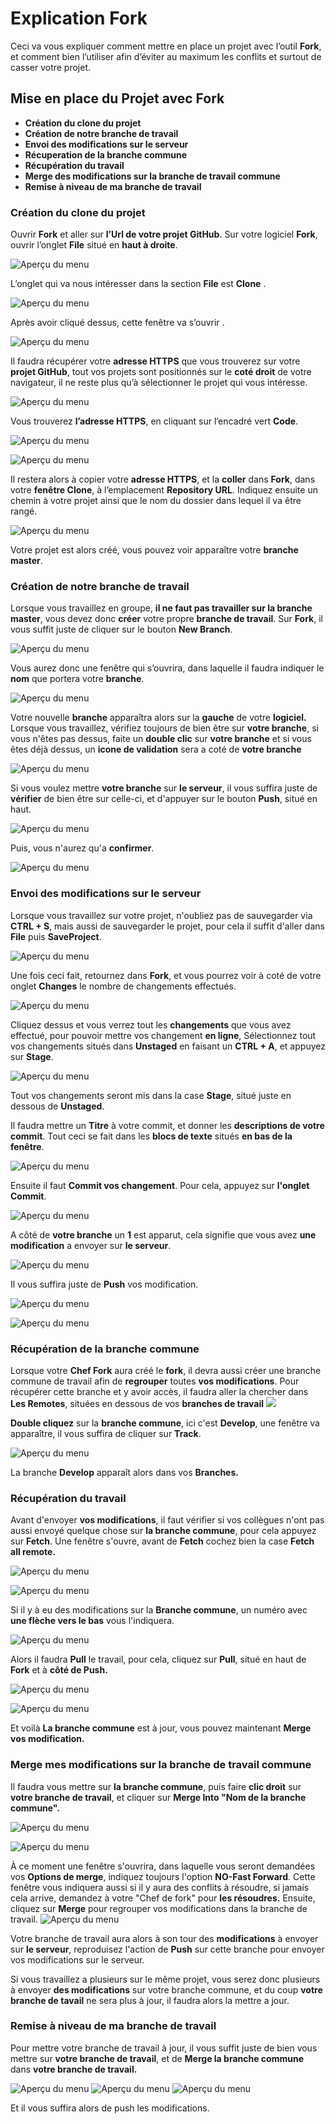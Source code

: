# Explication Fork

Ceci va vous expliquer comment mettre en place un projet avec l’outil **Fork**, et comment bien l’utiliser afin d’éviter au maximum les conflits et surtout de casser votre projet.

## Mise en place du Projet avec Fork

- **Création du clone du projet**
- **Création de notre branche de travail**
- **Envoi des modifications sur le serveur**
- **Récuperation de la branche commune**
- **Récupération du travail**
- **Merge des modifications sur la branche de travail commune**
- **Remise à niveau de ma branche de travail**

### Création du clone du projet

Ouvrir **Fork** et aller sur **l’Url de votre projet GitHub**. Sur votre logiciel **Fork**, ouvrir l’onglet **File** situé en **haut à droite**.

![Aperçu du menu](File.png)

L’onglet qui va nous intéresser dans la section **File** est **Clone**  .

![Aperçu du menu](Clone.png)

Après avoir cliqué dessus, cette fenêtre va s’ouvrir  .

![Aperçu du menu](CloneBoxe.png)

Il faudra récupérer votre **adresse HTTPS** que vous trouverez sur votre **projet GitHub**, tout vos projets sont positionnés sur le **coté droit** de votre navigateur, il ne reste plus qu’à sélectionner le projet qui vous intéresse. 

![Aperçu du menu](Projet.png)

Vous trouverez **l’adresse HTTPS**, en cliquant sur l’encadré vert **Code**.

![Aperçu du menu](Encardévert.png)  

![Aperçu du menu](LienHTTPPS.png)

Il restera alors à copier votre **adresse HTTPS**, et la **coller** dans **Fork**, dans votre **fenêtre Clone**, à l’emplacement **Repository URL**. Indiquez ensuite un chemin à votre projet ainsi que le nom du dossier dans lequel il va être rangé.  

![Aperçu du menu](URLCloneFork.png)

Votre projet est alors créé, vous pouvez voir apparaître votre **branche master**. 
 
 ### Création de notre branche de travail  

Lorsque vous travaillez en groupe, **il ne faut pas travailler sur la branche master**, vous devez donc **créer** votre propre **branche de travail**. Sur **Fork**, il vous suffit juste de cliquer sur le bouton **New Branch**.

![Aperçu du menu](BrancheCréation.png)  

Vous aurez donc une fenêtre qui s’ouvrira, dans laquelle il faudra indiquer le **nom** que portera votre **branche**.

![Aperçu du menu](BrancheName.png)  

Votre nouvelle **branche** apparaîtra alors sur la **gauche** de votre **logiciel.**
Lorsque vous travaillez, vérifiez toujours de bien être sur **votre branche**, si vous n'êtes pas dessus, faite un **double clic** sur **votre branche** et si vous êtes déjà dessus, un **icone de validation** sera a coté de **votre branche**  

![Aperçu du menu](Validate.png)  

Si vous voulez mettre **votre branche** sur **le serveur**, il vous suffira juste de **vérifier** de bien être sur celle-ci, et d'appuyer sur le bouton **Push**, situé en haut.

![Aperçu du menu](Push.png) 
 
Puis, vous n'aurez qu'a **confirmer**.

![Aperçu du menu](ValidationPush.png)


### Envoi des modifications sur le serveur

Lorsque vous travaillez sur votre projet, n'oubliez pas de sauvegarder via **CTRL + S**, mais aussi de sauvegarder le projet, pour cela il suffit d'aller dans **File** puis **SaveProject**.

![Aperçu du menu](SaveProject.png)

Une fois ceci fait, retournez dans **Fork**, et vous pourrez voir à coté de votre onglet **Changes** le nombre de changements effectués. 

![Aperçu du menu](Changes.png)

Cliquez dessus et vous verrez tout les **changements** que vous avez effectué, pour pouvoir mettre vos changement **en ligne**, Sélectionnez tout vos changements situés dans **Unstaged** en faisant un **CTRL + A**, et appuyez sur **Stage**.

![Aperçu du menu](Stage.png)

Tout vos changements seront mis dans la case **Stage**, situé juste en dessous de **Unstaged**.

Il faudra mettre un **Titre** à votre commit, et donner les **descriptions de votre commit**.
Tout ceci se fait dans les **blocs de texte** situés **en bas de la fenêtre**. 

![Aperçu du menu](Titre.PNG)

Ensuite il faut **Commit vos changement**. Pour cela, appuyez sur **l'onglet Commit**.

![Aperçu du menu](Commit.png)

A côté de **votre branche** un **1** est apparut, cela signifie que vous avez **une modification** a envoyer sur **le serveur**. 

![Aperçu du menu](Changement.PNG)

Il vous suffira juste de **Push** vos modification.

![Aperçu du menu](Push.png)

![Aperçu du menu](PushModif.PNG)

### Récupération de la branche commune

Lorsque votre **Chef Fork** aura créé le **fork**, il devra aussi créer une branche commune de travail afin de **regrouper** toutes **vos modifications**.
Pour récupérer cette branche et y avoir accès, il faudra aller la chercher dans **Les Remotes**, situées en dessous de vos **branches de travail**
![](RecupDevelope.PNG)

**Double cliquez** sur la **branche commune**, ici c'est **Develop**, une fenêtre va apparaître, il vous suffira de cliquer sur **Track**.

![Aperçu du menu](track.png)

La branche **Develop** apparaît alors dans vos **Branches.**

### Récupération du travail

Avant d'envoyer **vos modifications**, il faut vérifier si vos collègues n'ont pas aussi envoyé quelque chose sur **la branche commune**, pour cela appuyez sur **Fetch**. Une fenêtre s'ouvre, avant de **Fetch** cochez bien la case **Fetch all remote.**

![Aperçu du menu](fetch.PNG)

![Aperçu du menu](FetchALL.PNG)

Si il y à eu des modifications sur la **Branche commune**, un numéro avec **une flèche vers le bas** vous l'indiquera.

![Aperçu du menu](CheckPull.png)

Alors il faudra **Pull** le travail, pour cela, cliquez sur **Pull**, situé en haut de **Fork** et à **côté de Push.**

![Aperçu du menu](Pull.PNG)

![Aperçu du menu](PullConfirmed.PNG)

Et voilà **La branche commune** est à jour, vous pouvez maintenant **Merge vos modification.**

### Merge mes modifications sur la branche de travail commune

Il faudra vous mettre sur **la branche commune**, puis faire **clic droit** sur **votre branche de travail**, et cliquer sur **Merge Into "Nom de la branche commune".**

![Aperçu du menu](EtreSurLaBrancheCommune.PNG)

![Aperçu du menu](MergeDansLaBrancheDeTravail.png)

À ce moment une fenêtre s'ouvrira, dans laquelle vous seront demandées vos **Options de merge**, indiquez toujours l'option **NO-Fast Forward**.
Cette fenêtre vous indiquera aussi si il y aura des conflits à résoudre, si jamais cela arrive, demandez à votre "Chef de fork" pour **les résoudres.**
Ensuite, cliquez sur **Merge** pour regrouper vos modifications dans la branche de travail.
![Aperçu du menu](Merge.PNG)

Votre branche de travail aura alors à son tour des **modifications** à envoyer sur **le serveur**, reproduisez l'action de **Push** sur cette branche pour envoyer vos modifications sur le serveur.

Si vous travaillez a plusieurs sur le même projet, vous serez donc plusieurs à envoyer **des modifications** sur votre branche commune, et du coup **votre branche de tavail** ne sera plus à jour, il faudra alors la mettre a jour.

### Remise à niveau de ma branche de travail

Pour mettre votre branche de travail à jour, il vous suffit juste de bien vous mettre sur **votre branche de travail**, et de **Merge la branche commune** dans **votre branche de travail.**

![Aperçu du menu](BrancheValidé.png)
![Aperçu du menu](Mergedansmabranche.png)
![Aperçu du menu](MergeDMB.PNG)

Et il vous suffira alors de push les modifications.
